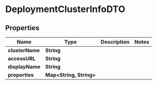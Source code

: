 

# DeploymentClusterInfoDTO

## Properties

Name | Type | Description | Notes
------------ | ------------- | ------------- | -------------
**clusterName** | **String** |  | 
**accessURL** | **String** |  | 
**displayName** | **String** |  | 
**properties** | **Map&lt;String, String&gt;** |  | 



